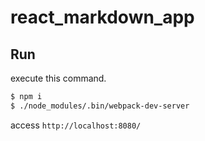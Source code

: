 # react_markdown_app

## Run

execute this command.

```bash
$ npm i
$ ./node_modules/.bin/webpack-dev-server
```

access `http://localhost:8080/`

